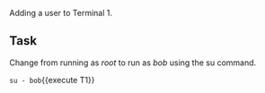 Adding a user to Terminal 1.

## Task

Change from running as _root_ to run as _bob_ using the su command.

`su - bob`{{execute T1}}
